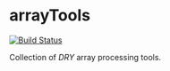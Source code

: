 # arrayTools

[![Build Status](https://travis-ci.org/bpostlethwaite/arraytools.png?branch=master)](https://travis-ci.org/bpostlethwaite/arraytools)

Collection of _DRY_ array processing tools.
